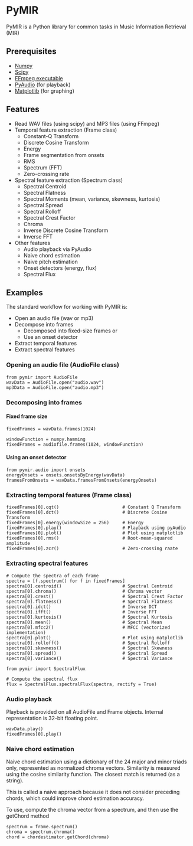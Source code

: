 # PyMIR
PyMIR is a Python library for common tasks in Music Information Retrieval (MIR)

## Prerequisites
* [Numpy](http://www.scipy.org/)
* [Scipy](http://www.scipy.org/)
* [FFmpeg executable](http://ffmpeg.org/)
* [PyAudio](http://people.csail.mit.edu/hubert/pyaudio/) (for playback)
* [Matplotlib](http://matplotlib.org/) (for graphing)

## Features
* Read WAV files (using scipy) and MP3 files (using FFmpeg)
* Temporal feature extraction (Frame class)
    * Constant-Q Transform
    * Discrete Cosine Transform
    * Energy
    * Frame segmentation from onsets
    * RMS
    * Spectrum (FFT)
    * Zero-crossing rate
* Spectral feature extraction (Spectrum class)
    * Spectral Centroid
    * Spectral Flatness
    * Spectral Moments (mean, variance, skewness, kurtosis)
    * Spectral Spread
    * Spectral Rolloff
    * Spectral Crest Factor
    * Chroma
    * Inverse Discrete Cosine Transform
    * Inverse FFT
* Other features
    * Audio playback via PyAudio
    * Naive chord estimation
    * Naive pitch estimation
    * Onset detectors (energy, flux)
    * Spectral Flux

## Examples

The standard workflow for working with PyMIR is:
* Open an audio file (wav or mp3)
* Decompose into frames
    * Decomposed into fixed-size frames or
    * Use an onset detector
* Extract temporal features
* Extract spectral features

### Opening an audio file (AudioFile class)

    from pymir import AudioFile
    wavData = AudioFile.open("audio.wav")
    mp3Data = AudioFile.open("audio.mp3")

### Decomposing into frames

#### Fixed frame size
    fixedFrames = wavData.frames(1024)

    windowFunction = numpy.hamming
    fixedFrames = audiofile.frames(1024, windowFunction)

#### Using an onset detector
	from pymir.audio import onsets
	energyOnsets = onsets.onsetsByEnergy(wavData)
    framesFromOnsets = wavData.framesFromOnsets(energyOnsets)

### Extracting temporal features (Frame class)
    fixedFrames[0].cqt() 						# Constant Q Transform
    fixedFrames[0].dct() 						# Discrete Cosine Transform
    fixedFrames[0].energy(windowSize = 256) 	# Energy
    fixedFrames[0].play()                       # Playback using pyAudio
    fixedFrames[0].plot()                       # Plot using matplotlib
    fixedFrames[0].rms() 						# Root-mean-squared amplitude
    fixedFrames[0].zcr() 						# Zero-crossing raate

### Extracting spectral features
    # Compute the spectra of each frame
	spectra = [f.spectrum() for f in fixedFrames]
    spectra[0].centroid() 						# Spectral Centroid
    spectra[0].chroma()							# Chroma vector
    spectra[0].crest()                          # Spectral Crest Factor
    spectra[0].flatness()                       # Spectral Flatness
    spectra[0].idct()							# Inverse DCT
    spectra[0].ifft()							# Inverse FFT
    spectra[0].kurtosis()                       # Spectral Kurtosis
    spectra[0].mean()                           # Spectral Mean
    spectra[0].mfcc2()                          # MFCC (vectorized implementation)
    spectra[0].plot()                           # Plot using matplotlib
    spectra[0].rolloff()                        # Spectral Rolloff
    spectra[0].skewness()                       # Spectral Skewness
    spectra[0].spread()                         # Spectral Spread
    spectra[0].variance()                       # Spectral Variance

    from pymir import SpectralFlux

	# Compute the spectral flux
	flux = SpectralFlux.spectralFlux(spectra, rectify = True)

### Audio playback

Playback is provided on all AudioFile and Frame objects. Internal representation is 32-bit floating point.

    wavData.play()
    fixedFrames[0].play()

### Naive chord estimation

Naive chord estimation using a dictionary of the 24 major and minor triads only, represented as
normalized chroma vectors. Similarity is measured using the cosine similarity function. The closest
match is returned (as a string). 

This is called a naive approach because it does not consider preceding chords, which could improve
chord estimation accuracy.

To use, compute the chroma vector from a spectrum, and then use the getChord method

    spectrum = frame.spectrum()
    chroma = spectrum.chroma()
    chord = chordestimator.getChord(chroma)
